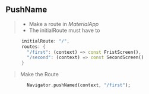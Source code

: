## PushName


> - Make a route in *MaterialApp*
> - The initialRoute must have to 




```dart
      initialRoute: "/",
      routes: {
        "/first": (context) => const FristScreen(),
        "/second": (context) => const SecondScreen()
      }

```

> Make the Route

```dart
        Navigator.pushNamed(context, "/first");
```